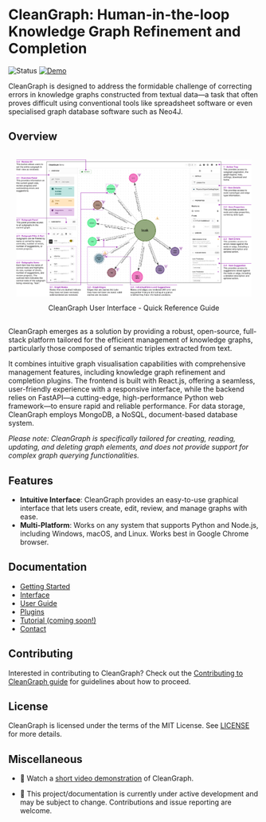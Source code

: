 # CleanGraph: Human-in-the-loop Knowledge Graph Refinement and Completion

![Status](https://img.shields.io/badge/Status-Work%20in%20Progress-yellow)
[![Demo](https://img.shields.io/badge/Demo-Available-blue)](https://youtu.be/zhf8XsV8cEg)

CleanGraph is designed to address the formidable challenge of correcting errors in knowledge graphs constructed from textual data—a task that often proves difficult using conventional tools like spreadsheet software or even specialised graph database software such as Neo4J.

## Overview

<div style="display: flex; align-items: center; justify-content: center; flex-direction: column; padding: 1rem;">
    <img src="./docs/media/ui_overview_v1.png" alt="CleanGraph user interface QRG">
    <p>CleanGraph User Interface - Quick Reference Guide</p>
</div>
CleanGraph emerges as a solution by providing a robust, open-source, full-stack platform tailored for the efficient management of knowledge graphs, particularly those composed of semantic triples extracted from text.

It combines intuitive graph visualisation capabilities with comprehensive management features, including knowledge graph refinement and completion plugins. The frontend is built with React.js, offering a seamless, user-friendly experience with a responsive interface, while the backend relies on FastAPI—a cutting-edge, high-performance Python web framework—to ensure rapid and reliable performance. For data storage, CleanGraph employs MongoDB, a NoSQL, document-based database system.

_Please note: CleanGraph is specifically tailored for creating, reading, updating, and deleting graph elements, and does not provide support for complex graph querying functionalities._

## Features

- **Intuitive Interface**: CleanGraph provides an easy-to-use graphical interface that lets users create, edit, review, and manage graphs with ease.
- **Multi-Platform**: Works on any system that supports Python and Node.js, including Windows, macOS, and Linux. Works best in Google Chrome browser.

## Documentation

- [Getting Started](./docs/docs/getting_started.md)
- [Interface](./docs/docs/interface.md)
- [User Guide](./docs/docs/user_guide.md)
- [Plugins](./docs/docs/plugins.md)
- [Tutorial (coming soon!)](./docs/docs/tutorial.md)
- [Contact](./docs/docs/contact.md)

## Contributing

Interested in contributing to CleanGraph? Check out the [Contributing to CleanGraph guide](CONTRIBUTING.md) for guidelines about how to proceed.

## License

CleanGraph is licensed under the terms of the MIT License. See [LICENSE](LICENSE.md) for more details.

## Miscellaneous

- 🎥 Watch a [short video demonstration](https://youtu.be/zhf8XsV8cEg) of CleanGraph.

- :construction: This project/documentation is currently under active development and may be subject to change. Contributions and issue reporting are welcome.
